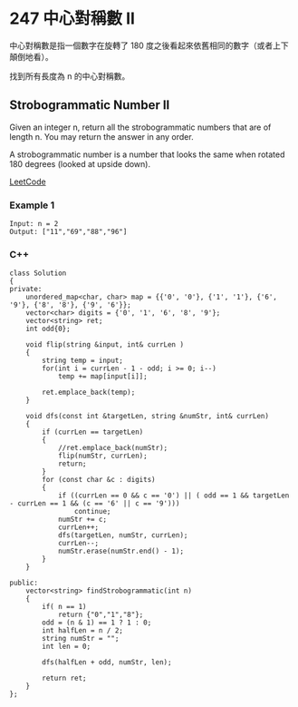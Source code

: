 # 247 中心對稱數 II

中心對稱數是指一個數字在旋轉了 180 度之後看起來依舊相同的數字（或者上下顛倒地看）。

找到所有長度為 n 的中心對稱數。

## Strobogrammatic Number II

Given an integer n, return all the strobogrammatic numbers that are of length n. You may return the answer in any order.

A strobogrammatic number is a number that looks the same when rotated 180 degrees (looked at upside down).

[LeetCode](https://leetcode-cn.com/problems/strobogrammatic-number-ii/)

### Example 1
```
Input: n = 2
Output: ["11","69","88","96"]
```

### C++ 

```
class Solution
{
private:
    unordered_map<char, char> map = {{'0', '0'}, {'1', '1'}, {'6', '9'}, {'8', '8'}, {'9', '6'}};
    vector<char> digits = {'0', '1', '6', '8', '9'};
    vector<string> ret;
    int odd{0};

    void flip(string &input, int& currLen )
    {
        string temp = input;
        for(int i = currLen - 1 - odd; i >= 0; i--)
            temp += map[input[i]];
        
        ret.emplace_back(temp);
    }

    void dfs(const int &targetLen, string &numStr, int& currLen)
    {
        if (currLen == targetLen)
        {
            //ret.emplace_back(numStr);
            flip(numStr, currLen);
            return;
        }
        for (const char &c : digits)
        {
            if ((currLen == 0 && c == '0') || ( odd == 1 && targetLen - currLen == 1 && (c == '6' || c == '9')))
                continue;
            numStr += c;
            currLen++;
            dfs(targetLen, numStr, currLen);
            currLen--;
            numStr.erase(numStr.end() - 1);
        }
    }

public:
    vector<string> findStrobogrammatic(int n)
    {
        if( n == 1)
            return {"0","1","8"};
        odd = (n & 1) == 1 ? 1 : 0;
        int halfLen = n / 2;
        string numStr = "";
        int len = 0;

        dfs(halfLen + odd, numStr, len);

        return ret;
    }
};
```
